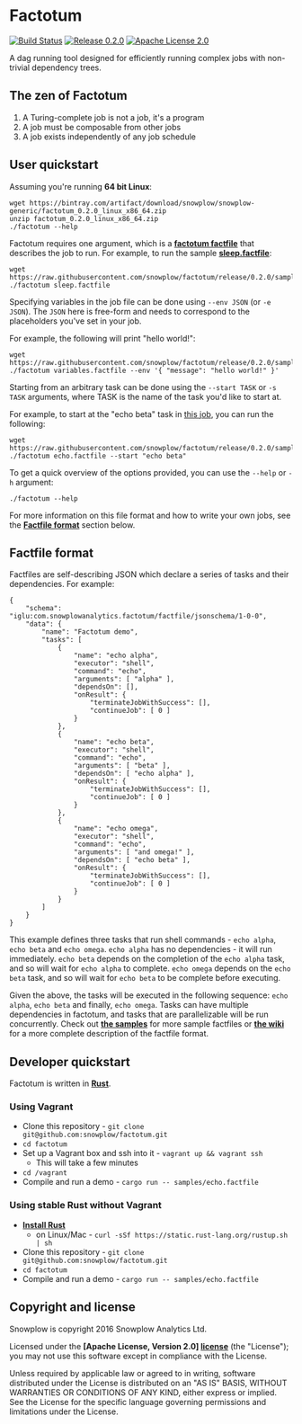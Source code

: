 # Factotum

[![Build Status](https://travis-ci.org/snowplow/factotum.svg?branch=master)](https://travis-ci.org/snowplow/factotum) [![Release 0.2.0](http://img.shields.io/badge/release-0.2.0-blue.svg?style=flat)](https://github.com/snowplow/factotum/releases) [![Apache License 2.0](http://img.shields.io/badge/license-Apache--2-blue.svg?style=flat)](http://www.apache.org/licenses/LICENSE-2.0)

A dag running tool designed for efficiently running complex jobs with non-trivial dependency trees. 

## The zen of Factotum

1. A Turing-complete job is not a job, it's a program
2. A job must be composable from other jobs
3. A job exists independently of any job schedule

## User quickstart

Assuming you're running **64 bit Linux**: 

```{bash}
wget https://bintray.com/artifact/download/snowplow/snowplow-generic/factotum_0.2.0_linux_x86_64.zip
unzip factotum_0.2.0_linux_x86_64.zip
./factotum --help
```

Factotum requires one argument, which is a **[factotum factfile](/README.md#factfile-format)** that describes the job to run. For example, to run the sample **[sleep.factfile](https://raw.githubusercontent.com/snowplow/factotum/release/0.2.0/samples/sleep.factfile)**:

```{bash}
wget https://raw.githubusercontent.com/snowplow/factotum/release/0.2.0/samples/sleep.factfile
./factotum sleep.factfile
```
Specifying variables in the job file can be done using `--env JSON` (or `-e JSON`). The `JSON` here is free-form and needs to correspond to the placeholders you've set in your job.

For example, the following will print "hello world!":

```{bash}
wget https://raw.githubusercontent.com/snowplow/factotum/release/0.2.0/samples/variables.factfile
./factotum variables.factfile --env '{ "message": "hello world!" }'
```

Starting from an arbitrary task can be done using the `--start TASK` or `-s TASK` arguments, where TASK is the name of the task you'd like to start at.

For example, to start at the "echo beta" task in [this job](https://raw.githubusercontent.com/snowplow/factotum/release/0.2.0/samples/echo.factfile), you can run the following:

```{bash}
wget https://raw.githubusercontent.com/snowplow/factotum/release/0.2.0/samples/echo.factfile
./factotum echo.factfile --start "echo beta"
```

To get a quick overview of the options provided, you can use the `--help` or `-h` argument:

```{bash}
./factotum --help
```
 
For more information on this file format and how to write your own jobs, see the **[Factfile format](/README.md#factfile-format)** section below.

## Factfile format

Factfiles are self-describing JSON which declare a series of tasks and their dependencies. For example: 

```{json}
{
    "schema": "iglu:com.snowplowanalytics.factotum/factfile/jsonschema/1-0-0",
    "data": {
        "name": "Factotum demo",
        "tasks": [
            {
                "name": "echo alpha",
                "executor": "shell",
                "command": "echo",
                "arguments": [ "alpha" ],
                "dependsOn": [],
                "onResult": {
                    "terminateJobWithSuccess": [],
                    "continueJob": [ 0 ]
                }
            },
            {
                "name": "echo beta",
                "executor": "shell",
                "command": "echo",
                "arguments": [ "beta" ],
                "dependsOn": [ "echo alpha" ],
                "onResult": {
                    "terminateJobWithSuccess": [],
                    "continueJob": [ 0 ]
                }
            },
            {
                "name": "echo omega",
                "executor": "shell",
                "command": "echo",
                "arguments": [ "and omega!" ],
                "dependsOn": [ "echo beta" ],
                "onResult": {
                    "terminateJobWithSuccess": [],
                    "continueJob": [ 0 ]
                }
            }
        ]
    }
}
```

This example defines three tasks that run shell commands - `echo alpha`, `echo beta` and `echo omega`. `echo alpha` has no dependencies - it will run immediately. `echo beta` depends
on the completion of the `echo alpha` task, and so will wait for `echo alpha` to complete. `echo omega` depends on the `echo beta` task, and so will wait for `echo beta` to be complete before 
executing. 

Given the above, the tasks will be executed in the following sequence: `echo alpha`, `echo beta` and finally, `echo omega`. Tasks can have multiple dependencies in factotum, and tasks that are parallelizable will
be run concurrently. Check out **[the samples](/samples)** for more sample factfiles or **[the wiki](https://github.com/snowplow/factotum/wiki#creating-a-job)** for a more complete description of the factfile format. 

## Developer quickstart

Factotum is written in **[Rust](https://www.rust-lang.org/)**.

### Using Vagrant

* Clone this repository - `git clone git@github.com:snowplow/factotum.git`
* `cd factotum`
* Set up a Vagrant box and ssh into it - `vagrant up && vagrant ssh`
   * This will take a few minutes
* `cd /vagrant`
* Compile and run a demo - `cargo run -- samples/echo.factfile` 

### Using stable Rust without Vagrant 

* **[Install Rust](https://www.rust-lang.org/downloads.html)**
   * on Linux/Mac - `curl -sSf https://static.rust-lang.org/rustup.sh | sh`
* Clone this repository - `git clone git@github.com:snowplow/factotum.git`
* `cd factotum`
* Compile and run a demo - `cargo run -- samples/echo.factfile` 

## Copyright and license

Snowplow is copyright 2016 Snowplow Analytics Ltd.

Licensed under the **[Apache License, Version 2.0] [license]** (the "License");
you may not use this software except in compliance with the License.

Unless required by applicable law or agreed to in writing, software
distributed under the License is distributed on an "AS IS" BASIS,
WITHOUT WARRANTIES OR CONDITIONS OF ANY KIND, either express or implied.
See the License for the specific language governing permissions and
limitations under the License.

[license]: http://www.apache.org/licenses/LICENSE-2.0
